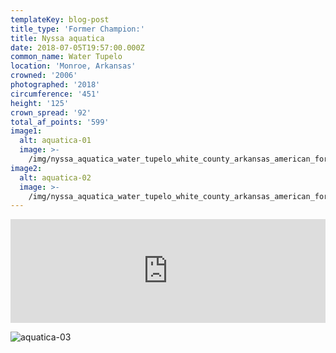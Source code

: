 ```yaml
---
templateKey: blog-post
title_type: 'Former Champion:'
title: Nyssa aquatica
date: 2018-07-05T19:57:00.000Z
common_name: Water Tupelo
location: 'Monroe, Arkansas'
crowned: '2006'
photographed: '2018'
circumference: '451'
height: '125'
crown_spread: '92'
total_af_points: '599'
image1:
  alt: aquatica-01
  image: >-
    /img/nyssa_aquatica_water_tupelo_white_county_arkansas_american_forests_brian_kelley_2.jpg
image2:
  alt: aquatica-02
  image: >-
    /img/nyssa_aquatica_water_tupelo_white_county_arkansas_american_forests_brian_kelley_base.jpg
---
```

<iframe width="100%" height="166" scrolling="no" frameborder="no" allow="autoplay" src="https://w.soundcloud.com/player/?url=https%3A//api.soundcloud.com/tracks/633298698&color=%23ff5500&auto_play=false&hide_related=false&show_comments=true&show_user=true&show_reposts=false&show_teaser=true"></iframe>

![aquatica-03](/img/nyssa_aquatica_water_tupelo_white_county_arkansas_american_forests_brian_kelley.jpg)
